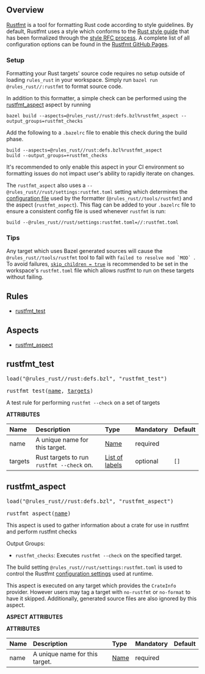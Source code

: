 
## Overview


[Rustfmt][rustfmt] is a tool for formatting Rust code according to style guidelines.
By default, Rustfmt uses a style which conforms to the [Rust style guide][rsg] that
has been formalized through the [style RFC process][rfcp]. A complete list of all
configuration options can be found in the [Rustfmt GitHub Pages][rgp].



### Setup


Formatting your Rust targets' source code requires no setup outside of loading `rules_rust`
in your workspace. Simply run `bazel run @rules_rust//:rustfmt` to format source code.

In addition to this formatter, a simple check can be performed using the [rustfmt_aspect](#rustfmt-aspect) aspect by running
```text
bazel build --aspects=@rules_rust//rust:defs.bzl%rustfmt_aspect --output_groups=rustfmt_checks
```

Add the following to a `.bazelrc` file to enable this check during the build phase.

```text
build --aspects=@rules_rust//rust:defs.bzl%rustfmt_aspect
build --output_groups=+rustfmt_checks
```

It's recommended to only enable this aspect in your CI environment so formatting issues do not
impact user's ability to rapidly iterate on changes.

The `rustfmt_aspect` also uses a `--@rules_rust//rust/settings:rustfmt.toml` setting which determines the
[configuration file][rgp] used by the formatter (`@rules_rust//tools/rustfmt`) and the aspect
(`rustfmt_aspect`). This flag can be added to your `.bazelrc` file to ensure a consistent config
file is used whenever `rustfmt` is run:

```text
build --@rules_rust//rust/settings:rustfmt.toml=//:rustfmt.toml
```

### Tips


Any target which uses Bazel generated sources will cause the `@rules_rust//tools/rustfmt` tool to fail with
``failed to resolve mod `MOD` ``. To avoid failures, [`skip_children = true`](https://rust-lang.github.io/rustfmt/?version=v1.6.0&search=skip_chil#skip_children)
is recommended to be set in the workspace's `rustfmt.toml` file which allows rustfmt to run on these targets
without failing.

[rustfmt]: https://github.com/rust-lang/rustfmt#readme
[rsg]: https://github.com/rust-lang-nursery/fmt-rfcs/blob/master/guide/guide.md
[rfcp]: https://github.com/rust-lang-nursery/fmt-rfcs
[rgp]: https://rust-lang.github.io/rustfmt/


## Rules

- [rustfmt_test](#rustfmt_test)

## Aspects

- [rustfmt_aspect](#rustfmt_aspect)


<a id="rustfmt_test"></a>

## rustfmt_test

<pre>
load("@rules_rust//rust:defs.bzl", "rustfmt_test")

rustfmt_test(<a href="#rustfmt_test-name">name</a>, <a href="#rustfmt_test-targets">targets</a>)
</pre>

A test rule for performing `rustfmt --check` on a set of targets

**ATTRIBUTES**


| Name  | Description | Type | Mandatory | Default |
| :------------- | :------------- | :------------- | :------------- | :------------- |
| <a id="rustfmt_test-name"></a>name |  A unique name for this target.   | <a href="https://bazel.build/concepts/labels#target-names">Name</a> | required |  |
| <a id="rustfmt_test-targets"></a>targets |  Rust targets to run `rustfmt --check` on.   | <a href="https://bazel.build/concepts/labels">List of labels</a> | optional |  `[]`  |


<a id="rustfmt_aspect"></a>

## rustfmt_aspect

<pre>
load("@rules_rust//rust:defs.bzl", "rustfmt_aspect")

rustfmt_aspect(<a href="#rustfmt_aspect-name">name</a>)
</pre>

This aspect is used to gather information about a crate for use in rustfmt and perform rustfmt checks

Output Groups:

- `rustfmt_checks`: Executes `rustfmt --check` on the specified target.

The build setting `@rules_rust//rust/settings:rustfmt.toml` is used to control the Rustfmt [configuration settings][cs]
used at runtime.

[cs]: https://rust-lang.github.io/rustfmt/

This aspect is executed on any target which provides the `CrateInfo` provider. However
users may tag a target with `no-rustfmt` or `no-format` to have it skipped. Additionally,
generated source files are also ignored by this aspect.

**ASPECT ATTRIBUTES**



**ATTRIBUTES**


| Name  | Description | Type | Mandatory | Default |
| :------------- | :------------- | :------------- | :------------- | :------------- |
| <a id="rustfmt_aspect-name"></a>name |  A unique name for this target.   | <a href="https://bazel.build/concepts/labels#target-names">Name</a> | required |  |


